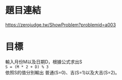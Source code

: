 # 題目連結
https://zerojudge.tw/ShowProblem?problemid=a003

# 目標
輸入月份M以及日期D，根據公式求出S  
`S = (M * 2 + D) % 3`  
依照S的值分別輸出 普通(S=0)、吉(S=1)以及大吉(S=2)。

